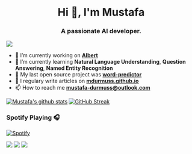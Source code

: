 <h1 align="center">Hi 👋, I'm Mustafa</h1>
<h3 align="center">A passionate AI developer.</h3>

![](https://komarev.com/ghpvc/?username=mdurmuss&color=red)

- 🔭  I’m currently working on [**Albert**](https://albert.health/)
- 🌱 I’m currently learning **Natural Language Understanding**, **Question Answering**, **Named Entity Recognition**
- 🤝 My last open source project was [**word-predictor**](https://mdurmuss.github.io/word-prediction/)
- 📝  I regulary write articles on [**mdurmuss.github.io**](https://mdurmuss.github.io)
- 📫 How to reach me **mustafa-durmuss@outlook.com** 

[![Mustafa's github stats](https://github-readme-stats.vercel.app/api?username=mdurmuss&count_private=true&show_icons=true&theme=default)](https://github-readme-stats.vercel.app/api?username=mdurmuss)  [![GitHub Streak](https://github-readme-streak-stats.herokuapp.com?user=mdurmuss&hide_border=true&date_format=M%20j%5B%2C%20Y%5D)](https://git.io/streak-stats)


### Spotify Playing 🎧

[![Spotify](https://novatorem.mdurmuss.vercel.app/api/spotify)](https://open.spotify.com/user/mustafa-durmuss)

[![](https://img.shields.io/badge/linkedin-%230077B5.svg?&style=for-the-badge&logo=linkedin&logoColor=white)](https://www.linkedin.com/in/mustafadurmuss/)
[![](https://img.shields.io/badge/twitter-%231DA1F2.svg?&style=for-the-badge&logo=twitter&logoColor=white)](https://www.twitter.com/_mdurmus)
[![](https://img.shields.io/badge/instagram-%23E4405F.svg?&style=for-the-badge&logo=instagram&logoColor=white)](https://instagram.com/_mdurmus)


